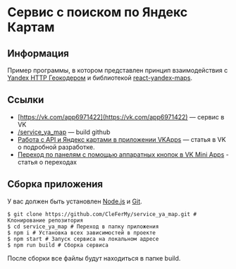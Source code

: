 # Сервис с поиском по Яндекс Картам
## Информация
Пример программы, в котором представлен принцип взаимодействия с [Yandex HTTP Геокодером](https://tech.yandex.ru/maps/) и библиотекой [react-yandex-maps](https://github.com/gribnoysup/react-yandex-maps).

## Ссылки
* [https://vk.com/app6971422](https://vk.com/app6971422) — сервис в VK
* [/service_ya_map](https://clefermy.github.io/service_ya_map) — build github
* [Работа с API и Яндекс картами в приложении VKApps](https://vk.com/@clefer-vkapps-api) — статья в VK о подробной разработке.
* [Переход по панелям с помощью аппаратных кнопок в VK Mini Apps](https://vk.com/@clefer-vkapps-menu) - статья о переходах

## Сборка приложения
У вас должен быть установлен [Node.js](https://nodejs.org/en/) и [Git](https://git-scm.com/downloads).

```
$ git clone https://github.com/CleFerMy/service_ya_map.git # Клонирование репозитория
$ cd service_ya_map # Переход в папку приложения
$ npm i # Установка всех зависимостей в проекте
$ npm start # Запуск сервиса на локальном адресе
$ npm run build # Сборка сервиса
```

После сборки все файлы будут находиться в папке build.
